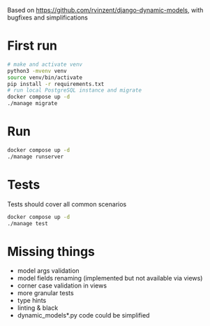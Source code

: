 Based on https://github.com/rvinzent/django-dynamic-models, with bugfixes and simplifications

# First run

```bash
# make and activate venv
python3 -mvenv venv
source venv/bin/activate
pip install -r requirements.txt
# run local PostgreSQL instance and migrate
docker compose up -d
./manage migrate
```

# Run

```bash
docker compose up -d
./manage runserver
```

# Tests

Tests should cover all common scenarios

```bash
docker compose up -d
./manage test
```

# Missing things

- model args validation
- model fields renaming (implemented but not available via views)
- corner case validation in views
- more granular tests
- type hints
- linting & black
- dynamic_models*.py code could be simplified 
